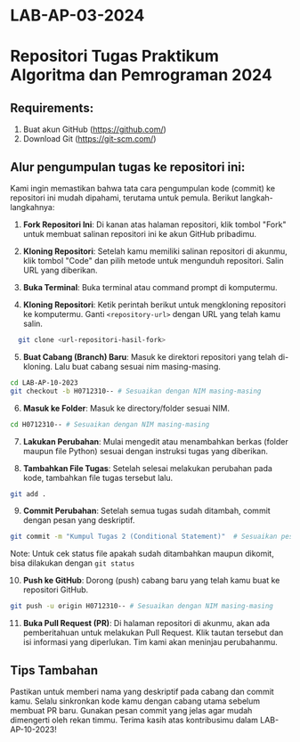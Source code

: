 # LAB-AP-03-2024
# Repositori Tugas Praktikum Algoritma dan Pemrograman 2024

## Requirements:
1. Buat akun GitHub (https://github.com/)
2. Download Git (https://git-scm.com/)

## Alur pengumpulan tugas ke repositori ini:

Kami ingin memastikan bahwa tata cara pengumpulan kode (commit) ke repositori ini mudah dipahami, terutama untuk pemula. Berikut langkah-langkahnya:

1. **Fork Repositori Ini**: Di kanan atas halaman repositori, klik tombol "Fork" untuk membuat salinan repositori ini ke akun GitHub pribadimu.

2. **Kloning Repositori**: Setelah kamu memiliki salinan repositori di akunmu, klik tombol "Code" dan pilih metode untuk mengunduh repositori. Salin URL yang diberikan.

3. **Buka Terminal**: Buka terminal atau command prompt di komputermu.

4. **Kloning Repositori**: Ketik perintah berikut untuk mengkloning repositori ke komputermu. Ganti `<repository-url>` dengan URL yang telah kamu salin.

```bash
  git clone <url-repositori-hasil-fork>
```

5. **Buat Cabang (Branch) Baru**: Masuk ke direktori repositori yang telah di-kloning. Lalu buat cabang sesuai nim masing-masing.

```bash
cd LAB-AP-10-2023
git checkout -b H0712310-- # Sesuaikan dengan NIM masing-masing
```

6. **Masuk ke Folder**: Masuk ke directory/folder sesuai NIM.

```bash
cd H0712310-- # Sesuaikan dengan NIM masing-masing
```

7. **Lakukan Perubahan**: Mulai mengedit atau menambahkan berkas (folder maupun file Python) sesuai dengan instruksi tugas yang diberikan.

8. **Tambahkan File Tugas**: Setelah selesai melakukan perubahan pada kode, tambahkan file tugas tersebut lalu.

```bash
git add .
```

9. **Commit Perubahan**: Setelah semua tugas sudah ditambah, commit dengan pesan yang deskriptif.

```bash
git commit -m "Kumpul Tugas 2 (Conditional Statement)"  # Sesuaikan pesan dengan tugas yang kamu kumpulkan
```
Note: Untuk cek status file apakah sudah ditambahkan maupun dikomit, bisa dilakukan dengan `git status`

10. **Push ke GitHub**: Dorong (push) cabang baru yang telah kamu buat ke repositori GitHub.

```bash
git push -u origin H0712310-- # Sesuaikan dengan NIM masing-masing
```

11. **Buka Pull Request (PR)**: Di halaman repositori di akunmu, akan ada pemberitahuan untuk melakukan Pull Request. Klik tautan tersebut dan isi informasi yang diperlukan. Tim kami akan meninjau perubahanmu.

## Tips Tambahan

Pastikan untuk memberi nama yang deskriptif pada cabang dan commit kamu.
Selalu sinkronkan kode kamu dengan cabang utama sebelum membuat PR baru.
Gunakan pesan commit yang jelas agar mudah dimengerti oleh rekan timmu.
Terima kasih atas kontribusimu dalam LAB-AP-10-2023!
